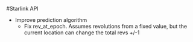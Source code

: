 #Starlink API

- Improve prediction algorithm
    - Fix rev_at_epoch. Assumes revolutions from a fixed value, but the current location can change the total revs +/-1